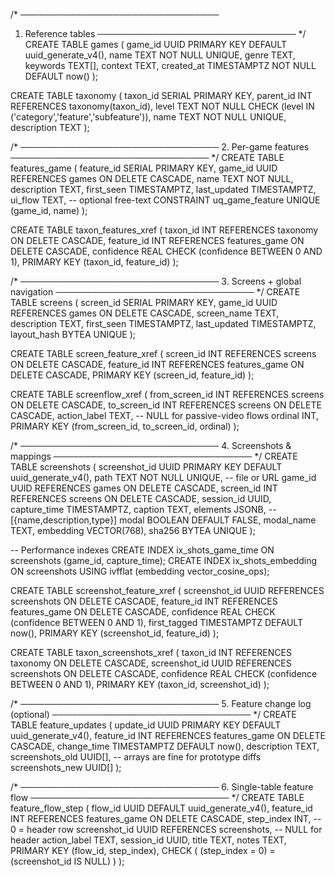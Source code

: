 /* ────────────────────────────────
   1. Reference tables
   ──────────────────────────────── */
CREATE TABLE games (
    game_id     UUID        PRIMARY KEY DEFAULT uuid_generate_v4(),
    name        TEXT        NOT NULL UNIQUE,
    genre       TEXT,
    keywords    TEXT[],
    context     TEXT,
    created_at  TIMESTAMPTZ NOT NULL DEFAULT now()
);

CREATE TABLE taxonomy (
    taxon_id    SERIAL      PRIMARY KEY,
    parent_id   INT         REFERENCES taxonomy(taxon_id),
    level       TEXT        NOT NULL
                 CHECK (level IN ('category','feature','subfeature')),
    name        TEXT        NOT NULL UNIQUE,
    description TEXT
);

/* ────────────────────────────────
   2. Per-game features
   ──────────────────────────────── */
CREATE TABLE features_game (
    feature_id   SERIAL      PRIMARY KEY,
    game_id      UUID        REFERENCES games ON DELETE CASCADE,
    name         TEXT        NOT NULL,
    description  TEXT,
    first_seen   TIMESTAMPTZ,
    last_updated TIMESTAMPTZ,
    ui_flow      TEXT,                       -- optional free-text
    CONSTRAINT uq_game_feature UNIQUE (game_id, name)
);

CREATE TABLE taxon_features_xref (
    taxon_id    INT  REFERENCES taxonomy      ON DELETE CASCADE,
    feature_id  INT  REFERENCES features_game ON DELETE CASCADE,
    confidence  REAL CHECK (confidence BETWEEN 0 AND 1),
    PRIMARY KEY (taxon_id, feature_id)
);

/* ────────────────────────────────
   3. Screens + global navigation
   ──────────────────────────────── */
CREATE TABLE screens (
    screen_id    SERIAL PRIMARY KEY,
    game_id      UUID REFERENCES games ON DELETE CASCADE,
    screen_name  TEXT,
    description  TEXT,
    first_seen   TIMESTAMPTZ,
    last_updated TIMESTAMPTZ,
    layout_hash  BYTEA UNIQUE
);

CREATE TABLE screen_feature_xref (
    screen_id   INT REFERENCES screens        ON DELETE CASCADE,
    feature_id  INT REFERENCES features_game  ON DELETE CASCADE,
    PRIMARY KEY (screen_id, feature_id)
);

CREATE TABLE screenflow_xref (
    from_screen_id  INT REFERENCES screens ON DELETE CASCADE,
    to_screen_id    INT REFERENCES screens ON DELETE CASCADE,
    action_label    TEXT,               -- NULL for passive-video flows
    ordinal         INT,
    PRIMARY KEY (from_screen_id, to_screen_id, ordinal)
);

/* ────────────────────────────────
   4. Screenshots & mappings
   ──────────────────────────────── */
CREATE TABLE screenshots (
    screenshot_id UUID PRIMARY KEY        DEFAULT uuid_generate_v4(),
    path          TEXT        NOT NULL UNIQUE,   -- file or URL
    game_id       UUID        REFERENCES games   ON DELETE CASCADE,
    screen_id     INT         REFERENCES screens ON DELETE CASCADE,
    session_id    UUID,
    capture_time  TIMESTAMPTZ,
    caption       TEXT,
    elements      JSONB,                -- [{name,description,type}]
    modal         BOOLEAN DEFAULT FALSE,
    modal_name    TEXT,
    embedding     VECTOR(768),
    sha256        BYTEA UNIQUE
);

-- Performance indexes
CREATE INDEX ix_shots_game_time  ON screenshots (game_id, capture_time);
CREATE INDEX ix_shots_embedding  ON screenshots USING ivfflat (embedding vector_cosine_ops);

CREATE TABLE screenshot_feature_xref (
    screenshot_id UUID REFERENCES screenshots   ON DELETE CASCADE,
    feature_id    INT  REFERENCES features_game ON DELETE CASCADE,
    confidence    REAL CHECK (confidence BETWEEN 0 AND 1),
    first_tagged  TIMESTAMPTZ DEFAULT now(),
    PRIMARY KEY (screenshot_id, feature_id)
);

CREATE TABLE taxon_screenshots_xref (
    taxon_id       INT  REFERENCES taxonomy    ON DELETE CASCADE,
    screenshot_id  UUID REFERENCES screenshots ON DELETE CASCADE,
    confidence     REAL CHECK (confidence BETWEEN 0 AND 1),
    PRIMARY KEY (taxon_id, screenshot_id)
);

/* ────────────────────────────────
   5. Feature change log (optional)
   ──────────────────────────────── */
CREATE TABLE feature_updates (
    update_id        UUID PRIMARY KEY DEFAULT uuid_generate_v4(),
    feature_id       INT REFERENCES features_game ON DELETE CASCADE,
    change_time      TIMESTAMPTZ DEFAULT now(),
    description      TEXT,
    screenshots_old  UUID[],   -- arrays are fine for prototype diffs
    screenshots_new  UUID[]
);

/* ────────────────────────────────
   6. Single-table feature flow
   ──────────────────────────────── */
CREATE TABLE feature_flow_step (
    flow_id        UUID DEFAULT uuid_generate_v4(),
    feature_id     INT  REFERENCES features_game ON DELETE CASCADE,
    step_index     INT,                         -- 0 = header row
    screenshot_id  UUID REFERENCES screenshots, -- NULL for header
    action_label   TEXT,
    session_id     UUID,
    title          TEXT,
    notes          TEXT,
    PRIMARY KEY (flow_id, step_index),
    CHECK ( (step_index = 0) = (screenshot_id IS NULL) )
);